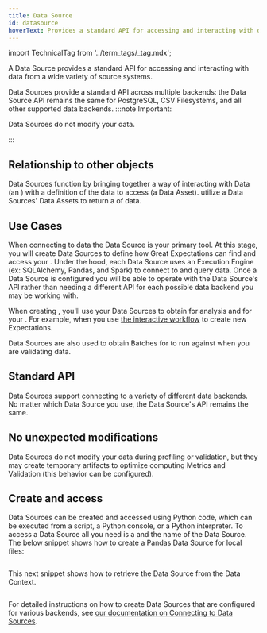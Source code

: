 ```yaml
---
title: Data Source
id: datasource
hoverText: Provides a standard API for accessing and interacting with data from a wide variety of source systems.
---
```

import TechnicalTag from '../term_tags/_tag.mdx';

A Data Source provides a standard API for accessing and interacting with data from a wide variety of source systems.

Data Sources provide a standard API across multiple backends: the Data Source API remains the same for PostgreSQL, CSV Filesystems, and all other supported data backends.
:::note Important: 

Data Sources do not modify your data.

:::

## Relationship to other objects

Data Sources function by bringing together a way of interacting with Data (an <TechnicalTag relative="../" tag="execution_engine" text="Execution Engine" />) with a definition of the data to access (a Data Asset).  <TechnicalTag relative="../" tag="batch_request" text="Batch Requests" /> utilize a Data Sources' Data Assets to return a <TechnicalTag relative="../" tag="batch" text="Batch" /> of data.

## Use Cases

When connecting to data the Data Source is your primary tool. At this stage, you will create Data Sources to define how Great Expectations can find and access your <TechnicalTag relative="../" tag="data_asset" text="Data Assets" />.  Under the hood, each Data Source uses an Execution Engine (ex: SQLAlchemy, Pandas, and Spark) to connect to and query data. Once a Data Source is configured you will be able to operate with the Data Source's API rather than needing a different API for each possible data backend you may be working with.

When creating <TechnicalTag relative="../" tag="expectation" text="Expectations" />, you'll use your Data Sources to obtain <TechnicalTag relative="../" tag="batch" text="Batches" /> for analysis and for your <TechnicalTag relative="../" tag="expectation_suite" text="Expectation Suites" />. For example, when you use [the interactive workflow](/oss/guides/expectations/how_to_create_and_edit_expectations_with_instant_feedback_from_a_sample_batch_of_data.md) to create new Expectations.

Data Sources are also used to obtain Batches for <TechnicalTag relative="../" tag="validator" text="Validators" /> to run against when you are validating data.

## Standard API

Data Sources support connecting to a variety of different data backends. No matter which Data Source you use, the Data Source's API remains the same.

## No unexpected modifications

Data Sources do not modify your data during profiling or validation, but they may create temporary artifacts to optimize computing Metrics and Validation (this behavior can be configured).

## Create and access

Data Sources can be created and accessed using Python code, which can be executed from a script, a Python console, or a Python interpreter. To access a Data Source all you need is a <TechnicalTag relative="../" tag="data_context" text="Data Context" /> and the name of the Data Source. The below snippet shows how to create a Pandas Data Source for local files:

```python title="Python" name="docs/docusaurus/docs/snippets/connect_to_your_data_overview add_datasource"
```

This next snippet shows how to retrieve the Data Source from the Data Context.

```python title="Python" name="docs/docusaurus/docs/snippets/connect_to_your_data_overview config"
```

For detailed instructions on how to create Data Sources that are configured for various backends, see [our documentation on Connecting to Data Sources](/oss/guides/connecting_to_your_data/connect_to_data_lp.md).

